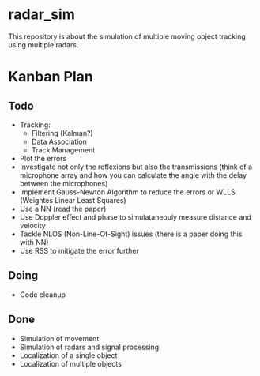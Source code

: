 # radar_sim
This repository is about the simulation of multiple moving object tracking using multiple radars. 


# Kanban Plan
## Todo
- Tracking:
  - Filtering (Kalman?)
  - Data Association
  - Track Management
- Plot the errors
- Investigate not only the reflexions but also the transmissions (think of a microphone array and how you can calculate the angle with the delay between the microphones)
- Implement Gauss-Newton Algorithm to reduce the errors or WLLS (Weightes Linear Least Squares)
- Use a NN (read the paper)
- Use Doppler effect and phase to simulataneouly measure distance and velocity
- Tackle NLOS (Non-Line-Of-Sight) issues (there is a paper doing this with NN)
- Use RSS to mitigate the error further

## Doing
- Code cleanup

## Done 
- Simulation of movement
- Simulation of radars and signal processing
- Localization of a single object
- Localization of multiple objects